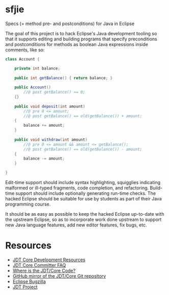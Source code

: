 # sfjie
Specs (= method pre- and postconditions) for Java in Eclipse

The goal of this project is to hack Eclipse's Java development tooling so that it supports editing and building programs that specify preconditions and postconditions for methods as boolean Java expressions inside comments, like so:
```java
class Account {

    private int balance;
    
    public int getBalance() { return balance; }
    
    public Account()
        //@ post getBalance() == 0;
    {}
    
    public void deposit(int amount)
        //@ pre 0 <= amount;
        //@ post getBalance() == old(getBalance()) + amount;
    {
        balance += amount;
    }
    
    public void withdraw(int amount)
        //@ pre 0 <= amount && amount <= getBalance();
        //@ post getBalance() == old(getBalance()) - amount;
    {
        balance -= amount;
    }

}
```
Edit-time support should include syntax highlighting, squigglies indicating malformed or ill-typed fragments, code completion, and refactoring. Build-time support should include optionally generating run-time checks. The hacked Eclipse should be suitable for use by students as part of their Java programming course.

It should be as easy as possible to keep the hacked Eclipse up-to-date with the upstream Eclipse, so as to incorporate work done upstream to support new Java language features, add new editor features, fix bugs, etc.

Resources
=========

- [JDT Core Development Resources](http://www.eclipse.org/jdt/core/dev.php)
- [JDT Core Committer FAQ](http://wiki.eclipse.org/JDT_Core_Committer_FAQ)
- [Where is the JDT/Core Code?](http://wiki.eclipse.org/JDT_Core_Committer_FAQ#Where_is_the_JDT.2FCore_code.3F)
- [GitHub mirror of the JDT/Core Git repository](https://github.com/eclipse/eclipse.jdt.core)
- [Eclipse Bugzilla](https://bugs.eclipse.org/bugs/buglist.cgi?component=Core&product=JDT&resolution=---)
- [JDT Project](https://projects.eclipse.org/projects/eclipse.jdt)

